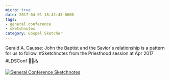 ```yaml
---
micro: true
date: 2017-04-01 18:43:43-0600
tags:
- general conference
- sketchnotes
category: Gospel Sketcher
---
```


Gerald A. Causse: John the Baptist and the Savior's relationship is a pattern for us to follow. #Sketchnotes from the Priesthood session at Apr 2017 #LDSConf ✍🏼⛪️

[![General Conference Sketchnotes](https://media.bennorris.org/images/gospelsketcher/uploads/2018/cc3fa78c2a.jpg)](https://media.bennorris.org/images/gospelsketcher/uploads/2018/cc3fa78c2a.jpg)